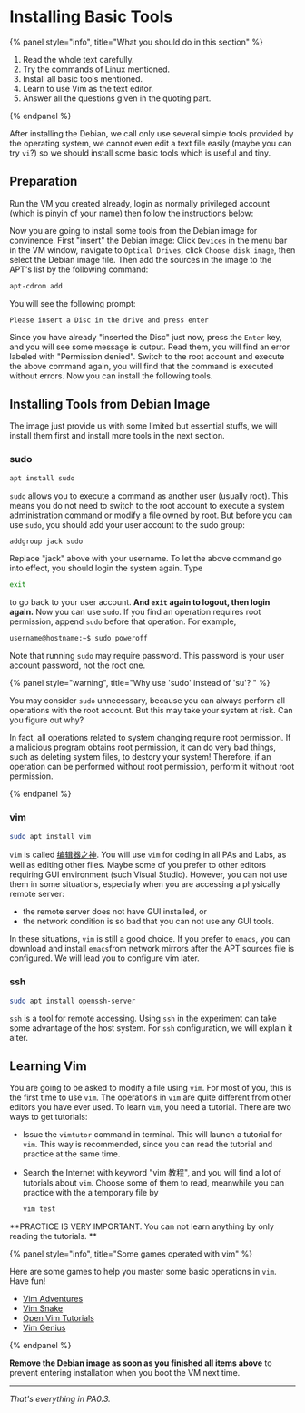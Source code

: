 # Installing Basic Tools

{% panel style="info", title="What you should do in this section" %}

1. Read the whole text carefully.
2. Try the commands of Linux mentioned.
3. Install all basic tools mentioned.
4. Learn to use Vim as the text editor.
5. Answer all the questions given in the quoting part.

{% endpanel %}

After installing the Debian, we call only use several simple tools provided by the operating system, we cannot even edit a text file easily (maybe you can try `vi`?) so we should install some basic tools which is useful and tiny.

## Preparation

Run the VM you created already, login as normally privileged account (which is pinyin of your name) then follow the instructions below:

Now you are going to install some tools from the Debian image for convinence. First "insert" the Debian image: Click `Devices` in the menu bar in the VM window, navigate to `Optical Drives`, click `Choose disk image`, then select the Debian image file. Then add the sources in the image to the APT's list by the following command:

```bash
apt-cdrom add
```

You will see the following prompt:

```
Please insert a Disc in the drive and press enter
```

Since you have already "inserted the Disc" just now, press the `Enter` key, and you will see some message is output. Read them, you will find an error labeled with "Permission denied". Switch to the root account and execute the above command again, you will find that the command is executed without errors. Now you can install the following tools.

## Installing Tools from Debian Image 

The image just provide us with some limited but essential stuffs, we will install them first and install more tools in the next section.

### sudo

```bash
apt install sudo
```

`sudo` allows you to execute a command as another user (usually root). This means you do not need to switch to the root account to execute a system administration command or modify a file owned by root. But before you can use `sudo`, you should add your user account to the sudo group:

```bash
addgroup jack sudo
```

Replace "jack" above with your username. To let the above command go into effect, you should login the system again. Type

```bash
exit
```

to go back to your user account. **And `exit` again to logout, then login again.** Now you can use `sudo`. If you find an operation requires root permission, append `sudo` before that operation. For example,

```bash
username@hostname:~$ sudo poweroff
```

Note that running `sudo` may require password. This password is your user account password, not the root one.

{% panel style="warning", title="Why use 'sudo' instead of 'su'? " %}

You may consider `sudo` unnecessary, because you can always perform all operations with the root account. But this may take your system at risk. Can you figure out why?

In fact, all operations related to system changing require root permission. If a malicious program obtains root permission, it can do very bad things, such as deleting system files, to destory your system! Therefore, if an operation can be performed without root permission, perform it without root permission.

{% endpanel %}

### vim

```bash
sudo apt install vim
```

`vim` is called [编辑器之神](http://os.51cto.com/art/201101/242518.htm). You will use `vim` for coding in all PAs and Labs, as well as editing other files. Maybe some of you prefer to other editors requiring GUI environment (such Visual Studio). However, you can not use them in some situations, especially when you are accessing a physically remote server:

- the remote server does not have GUI installed, or
- the network condition is so bad that you can not use any GUI tools.

In these situations, `vim` is still a good choice. If you prefer to `emacs`, you can download and install `emacs`from network mirrors after the APT sources file is configured. We will lead you to configure vim later.

### ssh

```bash
sudo apt install openssh-server
```

`ssh` is a tool for remote accessing. Using `ssh` in the experiment can take some advantage of the host system. For `ssh` configuration,  we will explain it alter.

## Learning Vim

You are going to be asked to modify a file using `vim`. For most of you, this is the first time to use `vim`. The operations in `vim` are quite different from other editors you have ever used. To learn `vim`, you need a tutorial. There are two ways to get tutorials:

- Issue the `vimtutor` command in terminal. This will launch a tutorial for `vim`. This way is recommended, since you can read the tutorial and practice at the same time.

- Search the Internet with keyword "vim 教程", and you will find a lot of tutorials about `vim`. Choose some of them to read, meanwhile you can practice with the a temporary file by

  ```bash
  vim test
  ```

**PRACTICE IS VERY IMPORTANT. You can not learn anything by only reading the tutorials. **

{% panel style="info", title="Some games operated with vim" %}

Here are some games to help you master some basic operations in `vim`. Have fun!

- [Vim Adventures](http://vim-adventures.com/)
- [Vim Snake](http://www.vimsnake.com/)
- [Open Vim Tutorials](http://www.openvim.com/tutorial.html)
- [Vim Genius](http://www.vimgenius.com/)

{% endpanel %}

**Remove the Debian image as soon as you finished all items above** to prevent entering installation when you boot the VM next time.

---

*That's everything in PA0.3.*





